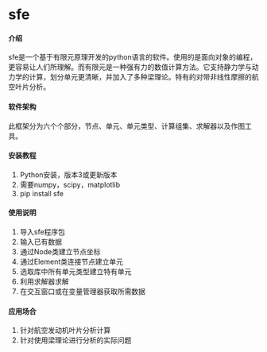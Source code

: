 # sfe

#### 介绍
sfe是一个基于有限元原理开发的python语言的软件。使用的是面向对象的编程，更容易让人们所理解。而有限元是一种强有力的数值计算方法。它支持静力学与动力学的计算，划分单元更清晰，并加入了多种梁理论。特有的对带非线性摩擦的航空叶片分析。

#### 软件架构
此框架分为六个个部分，节点、单元、单元类型、计算组集、求解器以及作图工具。

#### 安装教程

1.  Python安装，版本3或更新版本
2.  需要numpy，scipy，matplotlib
3.  pip install sfe

#### 使用说明

1.  导入sfe程序包
2.  输入已有数据
3.  通过Node类建立节点坐标
4.  通过Element类连接节点建立单元
5.  选取库中所有单元类型建立特有单元
6.  利用求解器求解
7.  在交互窗口或在变量管理器获取所需数据

#### 应用场合

1.  针对航空发动机叶片分析计算
2.  针对使用梁理论进行分析的实际问题
 
